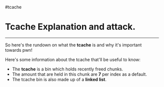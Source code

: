 #tcache
# Tcache Explanation and attack.
---
So here's the rundown on what the **tcache** is and why it's important towards pwn!

Here's some information about the tcache that'll be useful to know:
- The **tcache** is a bin which holds recently freed chunks. 
- The amount that are held in this chunk are **7** per index as a default.
- The tcache bin is also made up of a **linked list**.

